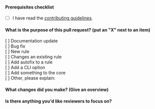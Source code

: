<!--
    Thank you for contributing!

    ESLint adheres to the [JS Foundation Code of Conduct](https://eslint.org/conduct).
-->

#### Prerequisites checklist

- [ ] I have read the [contributing guidelines](https://github.com/Sejong-Overflow/Sejong-Overflow/blob/main/CONTRIBUTING.md).

#### What is the purpose of this pull request? (put an "X" next to an item)

<!--
    The following template is intentionally not a markdown checkbox list for the reasons
    explained in https://github.com/eslint/eslint/pull/12848#issuecomment-580302888
-->

[ ] Documentation update  
[ ] Bug fix   
[ ] New rule   
[ ] Changes an existing rule   
[ ] Add autofix to a rule  
[ ] Add a CLI option  
[ ] Add something to the core  
[ ] Other, please explain:  

<!--
    If the item you've checked above has a template, please paste the template questions below and answer them. (If this pull request is addressing an issue, you can just paste a link to the issue here instead.)
-->

<!--
    Please ensure your pull request is ready:

    - Read the pull request guide (https://eslint.org/docs/developer-guide/contributing/pull-requests)
    - Include tests for this change
    - Update documentation for this change (if appropriate)
-->

<!--
    The following is required for all pull requests:
-->

#### What changes did you make? (Give an overview)

#### Is there anything you'd like reviewers to focus on?

<!-- markdownlint-disable-file MD004 -->
